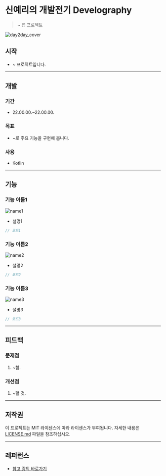 # 신예리의 개발전기 Develography

> ~ 앱 프로젝트

![day2day_cover]()

## 시작

- ~ 프로젝트입니다.

---

## 개발

### 기간

- 22.00.00.~22.00.00.

### 목표

- ~로 주요 기능을 구현해 봅니다.

### 사용

- Kotlin

---

## 기능

### 기능 이름1

![name1]()

- 설명1

```javascript
// 코드1
```

### 기능 이름2

![name2]()

- 설명2

```javascript
// 코드2
```

### 기능 이름3

![name3]()

- 설명3

```javascript
// 코드3
```

---

## 피드백

### 문제점

1. ~함.

### 개선점

1. ~할 것.

---

## 저작권

이 프로젝트는 MIT 라이센스에 따라 라이센스가 부여됩니다. 자세한 내용은 [LICENSE.md](LICENSE.md) 파일을 참조하십시오.

---

## 레퍼런스

- [참고 강의 바로가기][참고]

<!-- 링크 -->

[참고]: https://www.inflearn.com/course/%EC%95%88%EB%93%9C%EB%A1%9C%EC%9D%B4%EB%93%9C-%EC%BD%94%ED%8B%80%EB%A6%B0-%EC%BB%A4%EB%AE%A4%EB%8B%88%ED%8B%B0%EC%95%B1/dashboard
